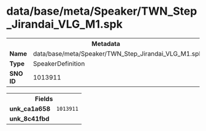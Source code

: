 <h1>data/base/meta/Speaker/TWN_Step_Jirandai_VLG_M1.spk</h1><table><tr><th colspan="100%">Metadata</th></tr><tr><td><b>Name</b></td><td>data/base/meta/Speaker/TWN_Step_Jirandai_VLG_M1.spk</td></tr><tr><td><b>Type</b></td><td>SpeakerDefinition</td></tr><tr><td><b>SNO ID</b></td><td>1013911</td></tr></table>

<table><tr><th colspan="100%">Fields</th></tr><tr><td><b>unk_ca1a658</b></td><td><code>1013911</code></td></tr><tr><td><b>unk_8c41fbd</b></td><td></td></tr></table>

